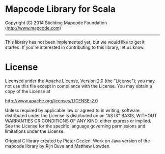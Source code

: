 # Mapcode Library for Scala

Copyright (C) 2014 Stichting Mapcode Foundation (http://www.mapcode.com)

----

This library has not been implemented yet, but we would like to get it started. 
If you're interested in contributing to this library, let us know.

# License

Licensed under the Apache License, Version 2.0 (the "License");
you may not use this file except in compliance with the License.
You may obtain a copy of the License at

   http://www.apache.org/licenses/LICENSE-2.0

Unless required by applicable law or agreed to in writing, software
distributed under the License is distributed on an "AS IS" BASIS,
WITHOUT WARRANTIES OR CONDITIONS OF ANY KIND, either express or implied.
See the License for the specific language governing permissions and
limitations under the License.

Original C library created by Pieter Geelen. Work on Java version
of the mapcode library by Rijn Buve and Matthew Lowden.



